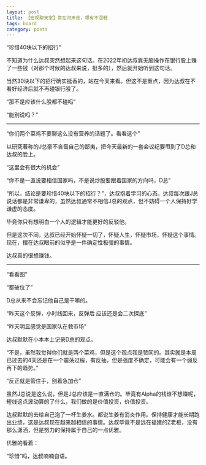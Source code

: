 ```yaml
---
layout: post
title: 【宏观聊天室】常在河岸走，哪有不湿鞋
tags: board
category: posts
---
```


“珍惜40块以下的招行”

不知道为什么达叔突然想起来这句话。在2022年初达叔靠无脑操作在银行股上赚了一些钱（对那个时候的达叔来说，挺多的），然后就开始听到这句话。

当然30块以下的招行确实挺香的，站在今天来看。但这不是重点，因为达叔在不看好经济后就不再碰银行股了。

“那不是应该什么股都不碰吗”

“能别说吗？”

---

“你们两个菜鸡不要聊这么没有营养的话题了。看看这个”

以研究著称的J总豪不吝啬自己的鄙夷，把今天最新的一套会议纪要甩到了D总和达叔的脸上。

“这里会有很大的机会”

“你不是一直说要相信国家吗，不是说炒股要跟着国家的方向吗，D总”

“所以，结论是要珍惜40块以下的招行？”，达叔抱着学习的心态。达叔每次跟J总说话都是非常谦卑的，虽然达叔通常不相信J总的观点，但不妨碍一个人保持好学谦虚的态度。

毕竟你只有想明白一个人的逻辑才能更好的反驳他。

但是这次不同，达叔已经开始怀疑一切了，怀疑人生，怀疑市场，怀疑这个事情。现在，摆在达叔眼前的似乎是一件确定性极强的事情。

达叔真的很想赚钱。

---

“看看图”

“都破位了”

D总从来不会忘记他自己是干嘛的。

“昨天这个反弹，小时线回来，反弹后 应该还是会二次探底”

“昨天明显感觉是国家队在救市场”

达叔默默在小本本上记录D总的观点。

“不是，虽然我觉得你们就是两个菜鸡，但是这个观点我是赞同的。其实就是本周已过去的4天还是在一个震荡过程，有反抽，但是强度不确定，可能会有一个弱反再下的趋势。”

“反正就是管住手，别着急加仓”

虽然J总说是这么说，但是J总应该是一直满仓的。毕竟有Alpha的钱谁不想赚呢，短线这点波动算的了什么，我们做的是价值投资，价值投资。

达叔默默的去给自己泡了一杯生姜水。都说生姜有消炎作用。保持健康才能长期跑出业绩，这是达叔现在越来越相信的事情。达叔毕竟不是远在福建的Z老板，没有那么潇洒，但是努力的保持属于自己的一点优雅。

优雅的看着：

“珍惜”吗，达叔喃喃自语。